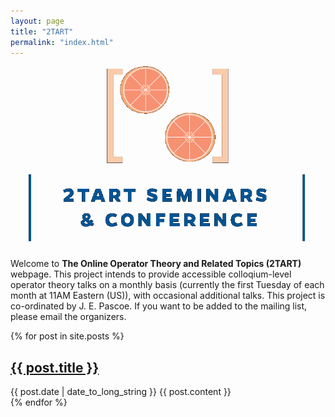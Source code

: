 ```yaml
---
layout: page
title: "2TART"
permalink: "index.html"
---
```




![2tart](assets/images/2tart-crop.png)

Welcome to **The Online Operator Theory and Related Topics (2TART)** webpage. This project intends to provide accessible colloqium-level operator theory talks on a monthly basis (currently the first Tuesday of each month at 11AM Eastern (US)), with occasional additional talks. This project is co-ordinated by J. E. Pascoe. If you want to be added to the mailing list, please email the organizers.

  {% for post in site.posts %}
  <article>
    <h2>
      <a href="https://operatortheory.org/{{ post.url }}">
        {{ post.title }}
      </a>
    </h2>
    <time datetime="{{ post.date | date: "%Y-%m-%d" }}">{{ post.date | date_to_long_string }}</time>
    {{ post.content }}
  </article>
{% endfor %}